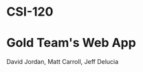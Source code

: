 CSI-120
===================
Gold Team's Web App
===================
David Jordan, Matt Carroll, Jeff Delucia